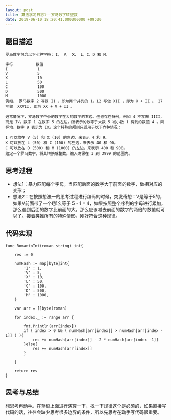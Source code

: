 ```yaml
---
layout: post
title: 算法学习日志1——罗马数字转整数
date: 2019-06-10 18:20:41.000000000 +09:00
---
```


## 题目描述

```
罗马数字包含以下七种字符: I， V， X， L，C，D 和 M。

字符          数值
I             1
V             5
X             10
L             50
C             100
D             500
M             1000
例如， 罗马数字 2 写做 II ，即为两个并列的 1。12 写做 XII ，即为 X + II 。 27 写做  XXVII, 即为 XX + V + II 。

通常情况下，罗马数字中小的数字在大的数字的右边。但也存在特例，例如 4 不写做 IIII，而是 IV。数字 1 在数字 5 的左边，所表示的数等于大数 5 减小数 1 得到的数值 4 。同样地，数字 9 表示为 IX。这个特殊的规则只适用于以下六种情况：

I 可以放在 V (5) 和 X (10) 的左边，来表示 4 和 9。
X 可以放在 L (50) 和 C (100) 的左边，来表示 40 和 90。 
C 可以放在 D (500) 和 M (1000) 的左边，来表示 400 和 900。
给定一个罗马数字，将其转换成整数。输入确保在 1 到 3999 的范围内。
```

## 思考过程

- 想法1：暴力匹配每个字母，当匹配后面的数字大于前面的数字，做相对应的变形；
- 想法2：在按照想法一的思考过程进行编码的时候，突发奇想：V是等于5的，如果V前面带了一个I那么等于 5 - 1 = 4，如果按照整个序列的字母进行累加，那么遇到后面的数字比前面的大，那么应该减去前面的数字的两倍的数值就可以了。接着类推所有的特殊情形，刚好符合这种规律。

## 代码实现

```
func RomantoInt(roman string) int{

	res := 0

	numHash := map[byte]int{
		'I' : 1,
		'V' : 5,
		'X' : 10,
		'L' : 50,
		'C' : 100,
		'D' : 500,
		'M' : 1000,
	}

	var arr = []byte(roman)

	for index,_ := range arr {

		fmt.Println(arr[index])
		if ( index > 0 && ( numHash[arr[index]] > numHash[arr[index - 1]] ) ){
			res += numHash[arr[index]] - 2 * numHash[arr[index -1]]
		}else{
			res += numHash[arr[index]]
		}

	}

	return res
}
```
## 思考与总结

想思考再动手。在草稿上面进行演算一下，找一下规律这个是必须的，如果直接写代码的话，往往会缺少思考很多边界的条件，所以先思考在动手写代码很重要。